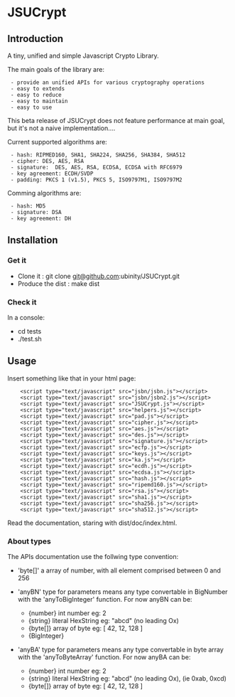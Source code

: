 
JSUCrypt
========

## Introduction

A tiny, unified and simple Javascript Crypto Library.

The main goals of the library are:

     - provide an unified APIs for various cryptography operations
     - easy to extends
     - easy to reduce
     - easy to maintain
     - easy to use
    
This beta release of JSUCrypt does not feature performance at main goal, but it's not a naive implementation....

Current supported algorithms are:

     - hash: RIPMED160, SHA1, SHA224, SHA256, SHA384, SHA512
     - cipher: DES, AES, RSA
     - signature:  DES, AES, RSA, ECDSA, ECDSA with RFC6979
     - key agreement: ECDH/SVDP
     - padding: PKCS 1 (v1.5), PKCS 5, ISO9797M1, ISO9797M2

Comming algorithms are:

     - hash: MD5
     - signature: DSA
     - key agreement: DH


## Installation

### Get it 

  - Clone it :         git clone git@github.com:ubinity/JSUCrypt.git
  - Produce the dist : make dist

### Check it

In a console:

   - cd tests
   - ./test.sh

## Usage

Insert something like that in your html page:

        <script type="text/javascript" src="jsbn/jsbn.js"></script>
        <script type="text/javascript" src="jsbn/jsbn2.js"></script>
        <script type="text/javascript" src="JSUCrypt.js"></script>
        <script type="text/javascript" src="helpers.js"></script>
        <script type="text/javascript" src="pad.js"></script>
        <script type="text/javascript" src="cipher.js"></script>
        <script type="text/javascript" src="aes.js"></script>
        <script type="text/javascript" src="des.js"></script>
        <script type="text/javascript" src="signature.js"></script>
        <script type="text/javascript" src="ecfp.js"></script>
        <script type="text/javascript" src="keys.js"></script>
        <script type="text/javascript" src="ka.js"></script>
        <script type="text/javascript" src="ecdh.js"></script>
        <script type="text/javascript" src="ecdsa.js"></script>
        <script type="text/javascript" src="hash.js"></script>
        <script type="text/javascript" src="ripemd160.js"></script>
        <script type="text/javascript" src="rsa.js"></script>
        <script type="text/javascript" src="sha1.js"></script>
        <script type="text/javascript" src="sha256.js"></script>
        <script type="text/javascript" src="sha512.js"></script>

Read the documentation, staring with dist/doc/index.html.

### About types

The APIs documentation use the follwing type convention:

 - 'byte[]' a array of number, with all element comprised between 0 and 256

 - 'anyBN' type for parameters means any type convertable in BigNumber with 
 the 'anyToBigInteger' function. For now anyBN can be:

     - {number}     int number              eg: 2
     - {string}     literal HexString       eg: "abcd"  (no leading Ox)
     - {byte[]}     array of byte           eg: [ 42, 12, 128 ]
     - {BigInteger} 


 - 'anyBA' type for parameters means any type convertable in byte array with 
 the 'anyToByteArray' function. For now anyBA can be:

     - {number}     int number              eg: 2
     - {string}     literal HexString       eg: "abcd"  (no leading Ox), (ie 0xab, 0xcd)
     - {byte[]}     array of byte           eg: [ 42, 12, 128 ]

